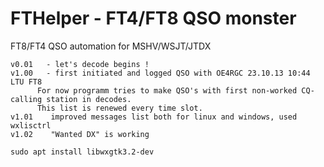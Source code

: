 # FTHelper - FT4/FT8 QSO monster
FT8/FT4 QSO automation for MSHV/WSJT/JTDX

    v0.01	- let's decode begins !
    v1.00	- first initiated and logged QSO with OE4RGC 23.10.13 10:44 LTU FT8
		  For now programm tries to make QSO's with first non-worked CQ-calling station in decodes.
    	  This list is renewed every time slot.
    v1.01	 improved messages list both for linux and windows, used wxlisctrl
    v1.02	 "Wanted DX" is working

    sudo apt install libwxgtk3.2-dev

